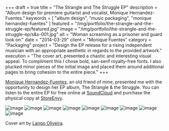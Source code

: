 +++
draft = true
title = "The Strangle and The Struggle EP"
description = "Album design for premiere guitarist and vocalist, Monique Hernandez-Fuentes."
keywords = [ "album design", "music packaging", "monique hernandez-fuentes" ]
featured = "/img/portfolio/the-strangle-and-the-struggle-ep/featured.jpg"
image = "/img/portfolio/the-strangle-and-the-struggle-ep/s&s-001.jpg"
alt = "Woman screaming as a prisoner and guard look on."
date = "2014-03-29"
client = "Monique Fuentes"
category = "Packaging"
project = "Design the EP release for a rising independent musician with an appropriate aesthetic in regards to the provided artwork."
execution = "The cover art, presented a chaotic and interesting visual appeal. To compliment this I chose bold, san-serif royalty-free fonts. I also plucked minor pieces of the initial image and placed them around additional pages to bring cohesion to the entire piece."
+++

[Monique Hernandez-Fuentes](http://moniquehernandezfuentes.com/), an old friend of mine, presented me with the opportunity to design her EP album, The Strangle & the Struggle. You can listen to the entire EP for free online at [SoundCloud](https://soundcloud.com/mosahefu) and purchase the physical copy at [StoreEnvy](http://mosahefu.storenvy.com/).

![image](/img/portfolio/the-strangle-and-the-struggle-ep/s&s-002.jpg)
![image](/img/portfolio/the-strangle-and-the-struggle-ep/s&s-003.jpg)
![image](/img/portfolio/the-strangle-and-the-struggle-ep/s&s-004.jpg)
![image](/img/portfolio/the-strangle-and-the-struggle-ep/s&s-005.jpg)
![image](/img/portfolio/the-strangle-and-the-struggle-ep/s&s-006.jpg)
![image](/img/portfolio/the-strangle-and-the-struggle-ep/s&s-007.jpg)
![image](/img/portfolio/the-strangle-and-the-struggle-ep/s&s-008.jpg)
![image](/img/portfolio/the-strangle-and-the-struggle-ep/s&s-009.jpg)
![image](/img/portfolio/the-strangle-and-the-struggle-ep/s&s-010.jpg)

Cover art  by [Lango Oliveira](http://theskullandsword.com/).

